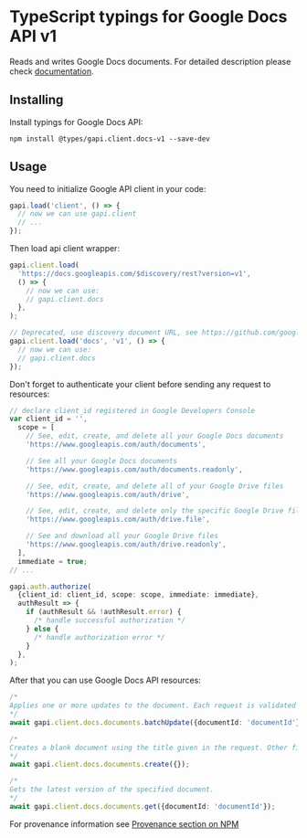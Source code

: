 # TypeScript typings for Google Docs API v1

Reads and writes Google Docs documents.
For detailed description please check [documentation](https://developers.google.com/workspace/docs/).

## Installing

Install typings for Google Docs API:

```
npm install @types/gapi.client.docs-v1 --save-dev
```

## Usage

You need to initialize Google API client in your code:

```typescript
gapi.load('client', () => {
  // now we can use gapi.client
  // ...
});
```

Then load api client wrapper:

```typescript
gapi.client.load(
  'https://docs.googleapis.com/$discovery/rest?version=v1',
  () => {
    // now we can use:
    // gapi.client.docs
  },
);
```

```typescript
// Deprecated, use discovery document URL, see https://github.com/google/google-api-javascript-client/blob/master/docs/reference.md#----gapiclientloadname----version----callback--
gapi.client.load('docs', 'v1', () => {
  // now we can use:
  // gapi.client.docs
});
```

Don't forget to authenticate your client before sending any request to resources:

```typescript
// declare client_id registered in Google Developers Console
var client_id = '',
  scope = [
    // See, edit, create, and delete all your Google Docs documents
    'https://www.googleapis.com/auth/documents',

    // See all your Google Docs documents
    'https://www.googleapis.com/auth/documents.readonly',

    // See, edit, create, and delete all of your Google Drive files
    'https://www.googleapis.com/auth/drive',

    // See, edit, create, and delete only the specific Google Drive files you use with this app
    'https://www.googleapis.com/auth/drive.file',

    // See and download all your Google Drive files
    'https://www.googleapis.com/auth/drive.readonly',
  ],
  immediate = true;
// ...

gapi.auth.authorize(
  {client_id: client_id, scope: scope, immediate: immediate},
  authResult => {
    if (authResult && !authResult.error) {
      /* handle successful authorization */
    } else {
      /* handle authorization error */
    }
  },
);
```

After that you can use Google Docs API resources: <!-- TODO: make this work for multiple namespaces -->

```typescript
/*
Applies one or more updates to the document. Each request is validated before being applied. If any request is not valid, then the entire request will fail and nothing will be applied. Some requests have replies to give you some information about how they are applied. Other requests do not need to return information; these each return an empty reply. The order of replies matches that of the requests. For example, suppose you call batchUpdate with four updates, and only the third one returns information. The response would have two empty replies, the reply to the third request, and another empty reply, in that order. Because other users may be editing the document, the document might not exactly reflect your changes: your changes may be altered with respect to collaborator changes. If there are no collaborators, the document should reflect your changes. In any case, the updates in your request are guaranteed to be applied together atomically.
*/
await gapi.client.docs.documents.batchUpdate({documentId: 'documentId'});

/*
Creates a blank document using the title given in the request. Other fields in the request, including any provided content, are ignored. Returns the created document.
*/
await gapi.client.docs.documents.create({});

/*
Gets the latest version of the specified document.
*/
await gapi.client.docs.documents.get({documentId: 'documentId'});
```

For provenance information see [Provenance section on NPM](https://www.npmjs.com/package/@maxim_mazurok/gapi.client.docs-v1#Provenance:~:text=none-,Provenance,-Built%20and%20signed)
